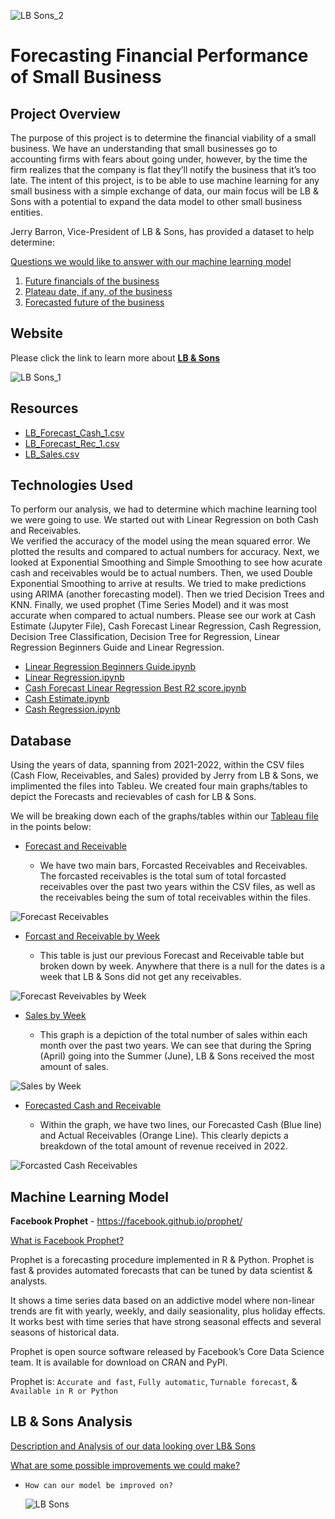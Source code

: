 ![LB   Sons_2](https://user-images.githubusercontent.com/109354592/210472331-776fcdfd-617b-4fc3-98a9-8113439ff8b8.png)


# Forecasting Financial Performance of Small Business

## Project Overview
The purpose of this project is to determine the financial viability of a small business. We have an understanding that small businesses go to accounting firms with fears about going under, however, by the time the firm realizes that the company is flat they’ll notify the business that it’s too late. The intent of this project, is to be able to use machine learning for any small business with a simple exchange of data, our main focus will be LB & Sons with a potential to expand the data model to other small business entities. 

Jerry Barron, Vice-President of LB & Sons, has provided a dataset to help determine:

<ins>Questions we would like to answer with our machine learning model
  
1.	<ins>Future financials of the business
2.	<ins>Plateau date, if any, of the business
3.	<ins>Forecasted future of the business

## Website
Please click the link to learn more about **[LB & Sons](https://lbsons.com/)**
  
![LB   Sons_1](https://user-images.githubusercontent.com/109354592/210474611-73d80216-56cf-4942-b1e2-e016d5ea19d7.png)

## Resources
* [LB_Forecast_Cash_1.csv](https://github.com/William-Venable/Forecasting-Financial-Performance-of-Small-Buisnesses/blob/868a1601c7760b9ab84af13c4cfac5e3cb98570e/Resources1/Resources/csv/LB_Forecast_Cash_1.csv)
* [LB_Forecast_Rec_1.csv](https://github.com/William-Venable/Forecasting-Financial-Performance-of-Small-Buisnesses/blob/868a1601c7760b9ab84af13c4cfac5e3cb98570e/Resources1/Resources/csv/LB_Forecast_Rec_1.csv)
* [LB_Sales.csv](https://github.com/William-Venable/Forecasting-Financial-Performance-of-Small-Buisnesses/blob/868a1601c7760b9ab84af13c4cfac5e3cb98570e/Resources1/Resources/csv/LB_Sales.csv)

## Technologies Used
  To perform our analysis, we had to determine which machine learning tool we were going to use.  We started out with Linear Regression on both Cash and Receivables.  
  We verified the accuracy of the model using the mean squared error.  We plotted the results and compared to actual numbers for accuracy.  Next, we looked at Exponential Smoothing and Simple Smoothing to see how acurate cash and receivables would be to actual numbers.  Then, we used Double Exponential Smoothing to arrive at results.  We tried to make predictions using ARIMA (another forecasting model).  Then we tried Decision Trees and KNN.  Finally, we used prophet (Time Series Model) and it was most accurate when compared to actual numbers.  Please see our work at Cash Estimate (Jupyter File), Cash Forecast Linear Regression, Cash Regression, Decision Tree Classification, Decision Tree for Regression, Linear Regression Beginners Guide and Linear Regression.
  
* [Linear Regression Beginners Guide.ipynb](https://github.com/William-Venable/Forecasting-Financial-Performance-of-Small-Buisnesses/blob/8647947c069d2f8f686af907b8060808b34e75b8/Resources1/Resources/ipynb/Linear%20Regression%20Beginners%20Guide.ipynb)
* [Linear Regression.ipynb ](https://github.com/William-Venable/Forecasting-Financial-Performance-of-Small-Buisnesses/blob/9bdf2eca32dd13c20cf3a1339dd08bdf7fadde42/Resources1/Resources/ipynb/Linear%20Regression.ipynb)
* [Cash Forecast Linear Regression Best R2 score.ipynb](https://github.com/William-Venable/Forecasting-Financial-Performance-of-Small-Buisnesses/blob/9bdf2eca32dd13c20cf3a1339dd08bdf7fadde42/Resources1/Resources/ipynb/Cash%20Forecast%20Linear%20Regression%20Best%20R2%20score.ipynb)
* [Cash Estimate.ipynb](https://github.com/William-Venable/Forecasting-Financial-Performance-of-Small-Buisnesses/blob/9bdf2eca32dd13c20cf3a1339dd08bdf7fadde42/Resources1/Resources/ipynb/Cash%20Estimate.ipynb)
* [Cash Regression.ipynb](https://github.com/William-Venable/Forecasting-Financial-Performance-of-Small-Buisnesses/blob/9bdf2eca32dd13c20cf3a1339dd08bdf7fadde42/Resources1/Resources/ipynb/Cash%Regression.ipynb)

## Database
Using the years of data, spanning from 2021-2022, within the CSV files (Cash Flow, Receivables, and Sales) provided by Jerry from LB & Sons, we implimented the files into Tableu. We created four main graphs/tables to depict the Forecasts and recievables of cash for LB & Sons.

We will be breaking down each of the graphs/tables within our [Tableau file](https://github.com/William-Venable/Forecasting-Financial-Performance-of-Small-Buisnesses/blob/main/Financial_Perf_Dashboard/Financial_Performance.twbx) in the points below:
  
  - <ins>Forecast and Receivable
  
    - We have two main bars, Forcasted Receivables and Receivables. The forcasted receivables is the total sum of total forcasted receivables over the past two years within the CSV files, as well as the receivables being the sum of total receivables within the files.
   
 ![Forecast   Receivables](https://user-images.githubusercontent.com/109354592/211960376-82bde994-1007-4457-a8da-3ece2276474e.png)
    
  - <ins>Forcast and Receivable by Week
  
    - This table is just our previous Forecast and Receivable table but broken down by week. Anywhere that there is a null for the dates is a week that LB & Sons did not get any receivables.
    
 ![Forecast   Reveivables by Week](https://user-images.githubusercontent.com/109354592/211960418-e2e86797-f461-48f1-9bfe-47cf006c0d1f.png)

  - <ins>Sales by Week
  
    - This graph is a depiction of the total number of sales within each month over the past two years. We can see that during the Spring (April) going into the Summer (June), LB & Sons received the most amount of sales.
    
 ![Sales by Week](https://user-images.githubusercontent.com/109354592/211960500-91fc3be3-a2a5-4712-9658-7a54a9c8f400.png)

  - <ins>Forecasted Cash and Receivable
  
    - Within the graph, we have two lines, our Forecasted Cash (Blue line) and Actual Receivables (Orange Line). This clearly depicts a breakdown of the total amount of revenue received in 2022.
    
![Forcasted Cash   Receivables](https://user-images.githubusercontent.com/109354592/211960557-b18c7676-829c-4f93-8760-5087550bd7e2.png)

## Machine Learning Model

**Facebook Prophet** - https://facebook.github.io/prophet/

<ins>What is Facebook Prophet?
  
Prophet is a forecasting procedure implemented in R & Python. Prophet is fast & provides automated forecasts that can be tuned by data scientist & analysts.
  
It shows a time series data based on an addictive model where non-linear trends are fit with yearly, weekly, and daily seasionality, plus holiday effects. It works best with time series that have strong seasonal effects and several seasons of historical data. 
  
Prophet is open source software released by Facebook’s Core Data Science team. It is available for download on CRAN and PyPI.

Prophet is: `Accurate and fast`, `Fully automatic`, `Turnable forecast`, & `Available in R or Python`   
  
## LB & Sons Analysis

<ins>Description and Analysis of our data looking over LB& Sons
  
<ins>What are some possible improvements we could make?
- `How can our model be improved on?`
  
  ![LB   Sons](https://user-images.githubusercontent.com/109354592/210474480-6c687ea1-56ba-4134-9e81-bfbeabb5dd42.png)

  


  
